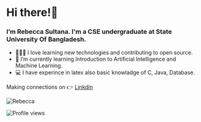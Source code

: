 # Hi there!👋      
  
  
### I’m Rebecca Sultana. I'm a CSE undergraduate at State University Of Bangladesh.
- 👩🏻‍💻 I love learning new technologies and contributing to open source. 
- 🌱 I’m currently learning Introduction to Artificial Intelligence and Machine Learning.
- 💻 I have experince in latex also basic knowladge of C, Java, Database.

Making connections on 👉 [Linkdin](https://www.linkedin.com/rebecca_sultana/)



<p align="left"> <img src="https://github-readme-stats.vercel.app/api?username=011Rebecca&show_icons=true&count_private=true&theme=blue" alt="Rebecca" />


![Profile views](https://gpvc.arturio.dev/011Rebecca)


<!---
011Rebecca/011Rebecca is a ✨ special ✨ repository because its `README.md` (this file) appears on your GitHub profile.
You can click the Preview link to take a look at your changes.
--->
